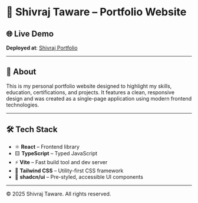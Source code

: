 # 💼 Shivraj Taware – Portfolio Website

## 🌐 Live Demo

**Deployed at**: [Shivraj Portfolio](https://854a1d29.portfolio-2-0-eq2.pages.dev)

---

## 📌 About

This is my personal portfolio website designed to highlight my skills, education, certifications, and projects. It features a clean, responsive design and was created as a single-page application using modern frontend technologies.

---

## 🛠 Tech Stack

- ⚛️ **React** – Frontend library
- 🟨 **TypeScript** – Typed JavaScript
- ⚡ **Vite** – Fast build tool and dev server
- 🎨 **Tailwind CSS** – Utility-first CSS framework
- 🧱 **shadcn/ui** – Pre-styled, accessible UI components


---

© 2025 Shivraj Taware. All rights reserved.

